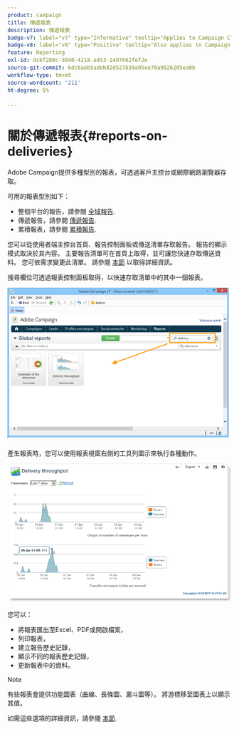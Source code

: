 ```yaml
---
product: campaign
title: 傳遞報表
description: 傳遞報表
badge-v7: label="v7" type="Informative" tooltip="Applies to Campaign Classic v7"
badge-v8: label="v8" type="Positive" tooltip="Also applies to Campaign v8"
feature: Reporting
exl-id: dcbf280c-3040-4218-a453-1497662fef2e
source-git-commit: 6dc6aeb5adeb82d527b39a05ee70a9926205ea0b
workflow-type: tm+mt
source-wordcount: '211'
ht-degree: 5%

---
```


# 關於傳遞報表{#reports-on-deliveries}



Adobe Campaign提供多種型別的報表，可透過客戶主控台或網際網路瀏覽器存取。

可用的報表型別如下：

* 整個平台的報告，請參閱 [全域報告](../../reporting/using/global-reports.md).
* 傳遞報告，請參閱 [傳遞報告](../../reporting/using/delivery-reports.md).
* 累積報表，請參閱 [累積報告](../../reporting/using/cumulative-reports.md).

您可以從使用者端主控台首頁、報告控制面板或傳送清單存取報告。 報告的顯示模式取決於其內容。 主要報告清單可在首頁上取得，並可讓您快速存取傳送資料。 您可依需求變更此清單。 請參閱 [本節](../../reporting/using/about-reports-creation-in-campaign.md) 以取得詳細資訊。


搜尋欄位可透過報表控制面板取得，以快速存取清單中的其中一個報表。

![](assets/s_ncs_user_report_searchfield.png)

產生報表時，您可以使用報表視窗右側的工具列圖示來執行各種動作。

![](assets/s_ncs_user_report_toolbar.png)

您可以：

* 將報表匯出至Excel、PDF或開啟檔案，
* 列印報表，
* 建立報告歷史記錄，
* 顯示不同的報表歷史記錄，
* 更新報表中的資料。

>[!NOTE]
>
>有些報表會提供功能圖表（曲線、長條圖、漏斗圖等）。 將游標移至圖表上以顯示其值。

如需這些選項的詳細資訊，請參閱 [本節](../../reporting/using/about-adobe-campaign-reporting-tools.md).
